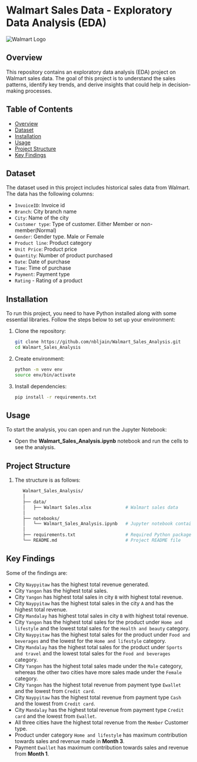 # Walmart Sales Data - Exploratory Data Analysis (EDA)

![Walmart Logo](https://upload.wikimedia.org/wikipedia/commons/thumb/c/ca/Walmart_logo.svg/1200px-Walmart_logo.svg.png)

## Overview

This repository contains an exploratory data analysis (EDA) project on Walmart sales data. The goal of this project is to understand the sales patterns, identify key trends, and derive insights that could help in decision-making processes.

## Table of Contents

- [Overview](#overview)
- [Dataset](#dataset)
- [Installation](#installation)
- [Usage](#usage)
- [Project Structure](#project-structure)
- [Key Findings](#key-findings)

## Dataset

The dataset used in this project includes historical sales data from Walmart. The data has the following columns:

- `InvoiceID`: Invoice id
- `Branch`: City branch name
- `City`: Name of the city
- `Customer type`: Type of customer. Either Member or non-member(Normal)
- `Gender`: Gender type. Male or Female
- `Product line`: Product category
- `Unit Price`: Product price
- `Quantity`: Number of product purchased
- `Date`: Date of purchase
- `Time`: Time of purchase
- `Payment`: Payment type
- `Rating` - Rating of a product

## Installation

To run this project, you need to have Python installed along with some essential libraries. Follow the steps below to set up your environment:

1. Clone the repository:
   ```sh
   git clone https://github.com/nbljain/Walmart_Sales_Analysis.git
   cd Walmart_Sales_Analysis

2. Create environment:
   ```sh
   python -m venv env
   source env/bin/activate

3. Install dependencies:
   ```sh
   pip install -r requirements.txt

## Usage

To start the analysis, you can open and run the Jupyter Notebook:

- Open the **Walmart_Sales_Analysis.ipynb** notebook and run the cells to see the analysis.

## Project Structure

1. The structure is as follows:
      ```sh
         Walmart_Sales_Analysis/
         │
         ├── data/
         │   ├── Walmart Sales.xlsx             # Walmart sales data
         │
         ├── notebooks/
         │   └── Walmart_Sales_Analysis.ipynb   # Jupyter notebook containing the EDA
         │
         ├── requirements.txt                   # Required Python packages                     
         └── README.md                          # Project README file

## Key Findings

Some of the findings are:

- City `Naypyitaw` has the highest total revenue generated.
- City `Yangon` has the highest total sales.
- City `Yangon` has highest total sales in city `B` with highest total revenue.
- City `Naypyitaw` has the highest total sales in the city `A` and has the highest total revenue.
- City `Mandalay` has highest total sales in city `B` with highest total revenue.
- City `Yangon` has the highest total sales for the product under `Home and lifestyle` and the lowest total sales for the `Health and beauty` category.
- City `Naypyitaw` has the highest total sales for the product under `Food and beverages` and the lowest for the `Home and lifestyle` category.
- City `Mandalay` has the highest total sales for the product under `Sports and travel` and the lowest total sales for the `Food and beverages` category.
- City `Yangon` has the highest total sales made under the `Male` category, whereas the other two cities have more sales made under the `Female` category.
- City `Yangon` has the highest total revenue from payment type `Ewallet` and the lowest from `Credit card`.
- City `Naypyitaw` has the highest total revenue from payment type `Cash` and the lowest from `Credit card`.
- City `Mandalay` has the highest total revenue from payment type `Credit card` and the lowest from `Ewallet`.
- All three cities have the highest total revenue from the `Member` Customer type.
- Product under category `Home and lifestyle` has maximum contribution towards sales and revenue made in **Month 3**.
- Payment `Ewallet` has maximum contribution towards sales and revenue from **Month 1**.
